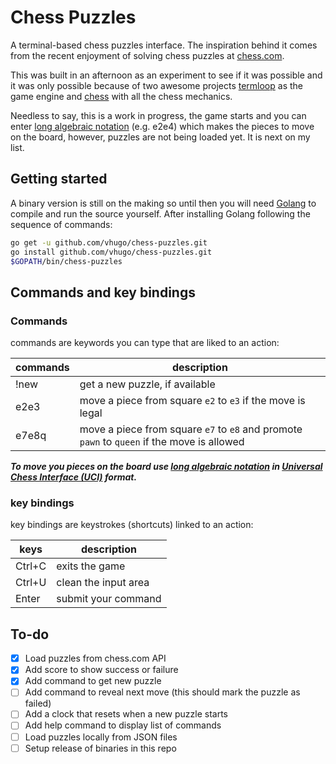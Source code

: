 # Chess Puzzles

A terminal-based chess puzzles interface. The inspiration behind it comes from
the recent enjoyment of solving chess puzzles at
[chess.com](https://www.chess.com/puzzles).

This was built in an afternoon as an experiment to see if it was possible and it
was only possible because of two awesome projects
[termloop](https://github.com/JoelOtter/termloop) as the game engine and
[chess](https://github.com/notnil/chess) with all the chess mechanics.

Needless to say, this is a work in progress, the game starts and you can enter
[long algebraic
notation](https://en.wikipedia.org/wiki/Algebraic_notation_(chess)#Long_algebraic_notation)
(e.g. e2e4) which makes the pieces to move on the board, however, puzzles are
not being loaded yet. It is next on my list.

## Getting started

A binary version is still on the making so until then you will need
[Golang](https://golang.org/doc/install) to compile and run the source yourself.
After installing Golang following the sequence of commands:

```bash
go get -u github.com/vhugo/chess-puzzles.git
go install github.com/vhugo/chess-puzzles.git
$GOPATH/bin/chess-puzzles
```

## Commands and key bindings

### Commands

commands are keywords you can type that are liked to an action: 

| commands | description                                                                                |
|----------|--------------------------------------------------------------------------------------------|
| !new     | get a new puzzle, if available                                                             |
| e2e3     | move a piece from square `e2` to `e3` if the move is legal                                 |
| e7e8q    | move a piece from square `e7` to `e8` and promote `pawn` to `queen` if the move is allowed |

***To move you pieces on the board use [long algebraic notation](https://en.wikipedia.org/wiki/Algebraic_notation_(chess)#Long_algebraic_notation) in [Universal Chess Interface (UCI)](https://en.wikipedia.org/wiki/Universal_Chess_Interface) format.***

### key bindings

key bindings are keystrokes (shortcuts) linked to an action: 

| keys   | description          |
|--------|----------------------|
| Ctrl+C | exits the game       |
| Ctrl+U | clean the input area |
| Enter  | submit your command  |

## To-do

- [X] Load puzzles from chess.com API
- [X] Add score to show success or failure
- [X] Add command to get new puzzle 
- [ ] Add command to reveal next move (this should mark the puzzle as failed) 
- [ ] Add a clock that resets when a new puzzle starts
- [ ] Add help command to display list of commands
- [ ] Load puzzles locally from JSON files
- [ ] Setup release of binaries in this repo
